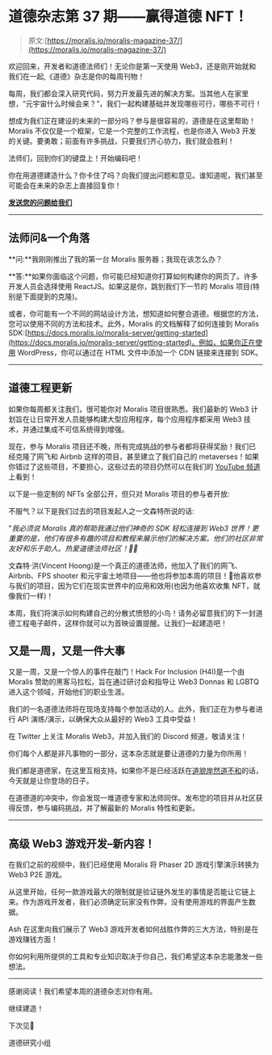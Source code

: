 # 道德杂志第 37 期——赢得道德 NFT！

> 原文:[https://moralis.io/moralis-magazine-37/](https://moralis.io/moralis-magazine-37/)

欢迎回来，开发者和道德法师们！无论你是第一天使用 Web3，还是刚开始就和我们在一起,《道德》杂志是你的每周刊物！

每周，我们都会深入研究代码，努力开发最先进的解决方案。当其他人在家里想，“元宇宙什么时候会来？”，我们一起构建基础并发现哪些可行，哪些不可行！

想成为我们正在建设的未来的一部分吗？参与是很容易的，道德是在这里帮助！Moralis 不仅仅是一个框架，它是一个完整的工作流程，也是你进入 Web3 开发的关键。要勇敢；前面有许多挑战，只要我们齐心协力，我们就会胜利！

法师们，回到你们的键盘上！开始编码吧！

你在用道德建造什么？你卡住了吗？向我们提出问题和意见。谁知道呢，我们甚至可能会在未来的杂志上直接回复你！

[**发送您的问题给我们**](https://ivanontech.typeform.com/to/R9K5lnGe)

* * *

## **法师问&一个角落**

**问:**我刚刚推出了我的第一台 Moralis 服务器；我现在该怎么办？

**答:**如果你面临这个问题，你可能已经知道你打算如何构建你的网页了。许多开发人员会选择使用 ReactJS。如果这是你，跳到我们下一节的 Moralis 项目(特别是下面提到的克隆)。

或者，你可能有一个不同的网站设计方法，想知道如何整合道德。根据您的方法，您可以使用不同的方法和技术。此外，Moralis 的文档解释了如何连接到 Moralis SDK:[https://docs.moralis.io/moralis-server/getting-started](https://docs.moralis.io/moralis-server/getting-started)。例如，如果你正在使用 WordPress，你可以通过在 HTML 文件中添加一个 CDN 链接来连接到 SDK。

* * *

## **道德工程更新**

如果你每周都关注我们，很可能你对 Moralis 项目很熟悉。我们最新的 Web3 计划旨在让日常开发人员能够构建大型应用程序，每个应用程序都采用 Web3 技术，并通过集成不可信系统得到增强。

现在，参与 Moralis 项目还不晚，所有完成挑战的参与者都将获得奖励！我们已经克隆了网飞和 Airbnb 这样的项目，甚至建立了我们自己的 metaverses！如果你错过了这些项目，不要担心，这些过去的项目仍然可以在我们的 [YouTube 频道](https://www.youtube.com/channel/UCgWS9Q3P5AxCWyQLT2kQhBw)上看到！

以下是一些定制的 NFTs 全部公开，但只对 Moralis 项目的参与者开放:

不服气？以下是我们过去的项目发起人之一文森特所说的话:

"*我必须说 Moralis 真的帮助我通过他们神奇的 SDK 轻松连接到 Web3 世界！更重要的是，他们有很多有趣的项目和教程来展示他们的解决方案。他们的社区非常友好和乐于助人。热爱道德法师社区！🧙‍♂️*

文森特·洪(Vincent Hoong)是一个真正的道德法师，他加入了我们的网飞、Airbnb、FPS shooter 和元宇宙土地项目——他也将参加本周的项目！🤩他喜欢参与我们的项目，因为它们在现实世界中的应用和效用(也因为他喜欢收集 NFT，就像我们一样)！

本周，我们将演示如何构建自己的分散式愤怒的小鸟！请务必留意我们的下一封道德工程电子邮件，这样你就可以为首映设置提醒。让我们一起建造吧！

## **又是一周，又是一件大事**

又是一周，又是一个惊人的事件在敲门！Hack For Inclusion (H4I)是一个由 Moralis 赞助的黑客马拉松，旨在通过研讨会和指导让 Web3 Donnas 和 LGBTQ 进入这个领域，开始他们的职业生涯。

我们的一名道德法师将在现场支持每个参加活动的人。此外，我们正在为参与者进行 API 演练/演示，以确保大众从最好的 Web3 工具中受益！

在 Twitter 上关注 Moralis Web3，并加入我们的 Discord 频道，敬请关注！

你们每个人都是非凡事物的一部分，这本杂志就是要让道德的力量为你所用！

我们都是道德家，在这里互相支持。如果你不是已经活跃在[道貌岸然道不和](https://discord.com/invite/P9N9HF97hH)的话，今天就是让你登场的日子。

在道德道的冲突中，你会发现一堆道德专家和法师同伴。发布您的项目并从社区获得反馈，参与编码挑战，并了解最新的 Moralis 特性和更新。

* * *

## **高级 Web3 游戏开发–新内容！**

在我们之前的视频中，我们已经使用 Moralis 将 Phaser 2D 游戏引擎演示转换为 Web3 P2E 游戏。

从这里开始，任何一款游戏最大的限制就是验证链外发生的事情是否能让它链上来。作为游戏开发者，我们必须确定玩家没有作弊，没有使用游戏的界面产生数据。

Ash 在这里向我们展示了 Web3 游戏开发者如何战胜作弊的三大方法，特别是在游戏赚钱方面！

你如何利用所提供的工具和专业知识取决于你自己，我们希望这本杂志能激发一些想法。

* * *

感谢阅读！我们希望本周的道德杂志对你有用。

继续建造！

下次见💚

道德研究小组